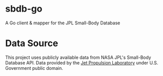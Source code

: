 # sbdb-go
A Go client &amp; mapper for the JPL Small-Body Database

# Data Source
This project uses publicly available data from NASA JPL's Small-Body Database API.
Data provided by the [Jet Propulsion Laboratory](https://ssd-api.jpl.nasa.gov/) under U.S. Government public domain.
